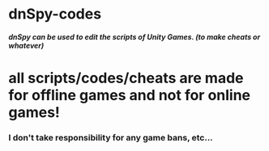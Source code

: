 # dnSpy-codes
##### dnSpy can be used to edit the scripts of Unity Games. (to make cheats or whatever) 

# all scripts/codes/cheats are made for offline games and not for online games!
### I don't take responsibility for any game bans, etc...
